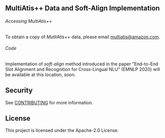 ## MultiAtis++ Data and Soft-Align Implementation

###### Accessing MultiAtis++

To obtain a copy of *MutliAtis++* data, please email multiatis@amazon.com.


###### Code

Implementation of *soft-align* method introduced in the paper "End-to-End Slot Alignment and Recognition for Cross-Lingual NLU" (EMNLP 2020) will be available at this location, soon.



## Security

See [CONTRIBUTING](CONTRIBUTING.md#security-issue-notifications) for more information.

## License

This project is licensed under the Apache-2.0 License.


